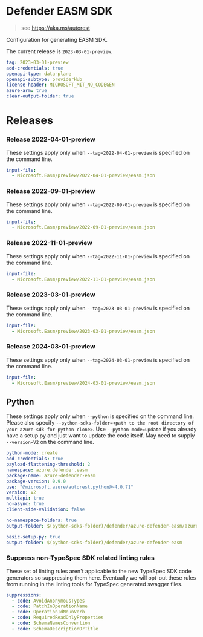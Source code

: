 # Defender EASM SDK

> see https://aka.ms/autorest

Configuration for generating EASM SDK.

The current release is `2023-03-01-preview`.

```yaml
tag: 2023-03-01-preview
add-credentials: true
openapi-type: data-plane
openapi-subtype: providerHub
license-header: MICROSOFT_MIT_NO_CODEGEN
azure-arm: true
clear-output-folder: true
```

# Releases

### Release 2022-04-01-preview

These settings apply only when `--tag=2022-04-01-preview` is specified on the command line.

```yaml $(tag) == '2022-04-01-preview'
input-file:
  - Microsoft.Easm/preview/2022-04-01-preview/easm.json
```

### Release 2022-09-01-preview

These settings apply only when `--tag=2022-09-01-preview` is specified on the command line.

```yaml $(tag) == '2022-09-01-preview'
input-file:
  - Microsoft.Easm/preview/2022-09-01-preview/easm.json
```

### Release 2022-11-01-preview

These settings apply only when `--tag=2022-11-01-preview` is specified on the command line.

```yaml $(tag) == '2022-11-01-preview'
input-file:
  - Microsoft.Easm/preview/2022-11-01-preview/easm.json
```

### Release 2023-03-01-preview

These settings apply only when `--tag=2023-03-01-preview` is specified on the command line.

```yaml $(tag) == '2023-03-01-preview'
input-file:
  - Microsoft.Easm/preview/2023-03-01-preview/easm.json
```

### Release 2024-03-01-preview

These settings apply only when `--tag=2024-03-01-preview` is specified on the command line.

```yaml $(tag) == '2024-03-01-preview'
input-file:
  - Microsoft.Easm/preview/2024-03-01-preview/easm.json
```

## Python

These settings apply only when `--python` is specified on the command line.
Please also specify `--python-sdks-folder=<path to the root directory of your azure-sdk-for-python clone>`.
Use `--python-mode=update` if you already have a setup.py and just want to update the code itself.
May need to supply `--version=V2` on the command line.

```yaml $(python)
python-mode: create
add-credentials: true
payload-flattening-threshold: 2
namespace: azure.defender.easm
package-name: azure-defender-easm
package-version: 0.9.0
use: "@microsoft.azure/autorest.python@~4.0.71"
version: V2
multiapi: true
no-async: true
client-side-validation: false
```

```yaml $(python) && $(python-mode) == 'update'
no-namespace-folders: true
output-folder: $(python-sdks-folder)/defender/azure-defender-easm/azure/defender/easm
```

```yaml $(python) && $(python-mode) == 'create'
basic-setup-py: true
output-folder: $(python-sdks-folder)/defender/azure-defender-easm
```

### Suppress non-TypeSpec SDK related linting rules

These set of linting rules aren't applicable to the new TypeSpec SDK code generators so suppressing them here. Eventually we will
opt-out these rules from running in the linting tools for TypeSpec generated swagger files.

```yaml
suppressions:
  - code: AvoidAnonymousTypes
  - code: PatchInOperationName
  - code: OperationIdNounVerb
  - code: RequiredReadOnlyProperties
  - code: SchemaNamesConvention
  - code: SchemaDescriptionOrTitle
```
